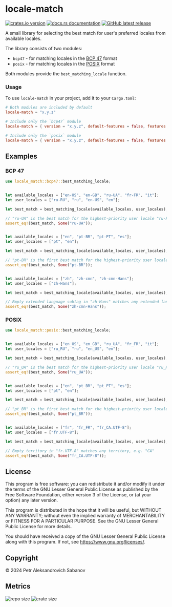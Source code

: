 # locale-match

[![crates.io version](https://img.shields.io/crates/v/locale-match?style=for-the-badge&logo=rust)](https://crates.io/crates/locale-match)
[![docs.rs documentation](https://img.shields.io/docsrs/locale-match/latest?style=for-the-badge&logo=docs.rs&color=2DA44E)](https://docs.rs/locale-match/latest/locale_match)
[![GitHub latest release](https://img.shields.io/github/v/release/pasabanov/locale-match?style=for-the-badge&logo=github&color=8250DF)](https://github.com/pasabanov/locale-match/releases/latest)

A small library for selecting the best match for user's preferred locales from available locales.

The library consists of two modules:
* `bcp47` - for matching locales in the [BCP 47](https://www.ietf.org/rfc/bcp/bcp47.html) format
* `posix` - for matching locales in the [POSIX](https://pubs.opengroup.org/onlinepubs/9799919799/basedefs/V1_chap08.html) format

Both modules provide the `best_matching_locale` function.

### Usage

To use `locale-match` in your project, add it to your `Cargo.toml`:

```toml
# Both modules are included by default
locale-match = "x.y.z"

# Include only the `bcp47` module
locale-match = { version = "x.y.z", default-features = false, features = ["bcp47"] }

# Include only the `posix` module
locale-match = { version = "x.y.z", default-features = false, features = ["posix"] }
```

## Examples

### BCP 47

```rust
use locale_match::bcp47::best_matching_locale;


let available_locales = ["en-US", "en-GB", "ru-UA", "fr-FR", "it"];
let user_locales = ["ru-RU", "ru", "en-US", "en"];

let best_match = best_matching_locale(available_locales, user_locales);

// "ru-UA" is the best match for the highest-priority user locale "ru-RU"
assert_eq!(best_match, Some("ru-UA"));


let available_locales = ["en", "pt-BR", "pt-PT", "es"];
let user_locales = ["pt", "en"];

let best_match = best_matching_locale(available_locales, user_locales);

// "pt-BR" is the first best match for the highest-priority user locale "pt"
assert_eq!(best_match, Some("pt-BR"));


let available_locales = ["zh", "zh-cmn", "zh-cmn-Hans"];
let user_locales = ["zh-Hans"];

let best_match = best_matching_locale(available_locales, user_locales);

// Empty extended language subtag in "zh-Hans" matches any extended language, e.g. "cmn"
assert_eq!(best_match, Some("zh-cmn-Hans"));
```

### POSIX

```rust
use locale_match::posix::best_matching_locale;


let available_locales = ["en_US", "en_GB", "ru_UA", "fr_FR", "it"];
let user_locales = ["ru_RU", "ru", "en_US", "en"];

let best_match = best_matching_locale(available_locales, user_locales);

// "ru_UA" is the best match for the highest-priority user locale "ru_RU"
assert_eq!(best_match, Some("ru_UA"));


let available_locales = ["en", "pt_BR", "pt_PT", "es"];
let user_locales = ["pt", "en"];

let best_match = best_matching_locale(available_locales, user_locales);

// "pt_BR" is the first best match for the highest-priority user locale "pt"
assert_eq!(best_match, Some("pt_BR"));


let available_locales = ["fr", "fr_FR", "fr_CA.UTF-8"];
let user_locales = ["fr.UTF-8"];

let best_match = best_matching_locale(available_locales, user_locales);

// Empty territory in "fr.UTF-8" matches any territory, e.g. "CA"
assert_eq!(best_match, Some("fr_CA.UTF-8"));
```

## License

This program is free software: you can redistribute it and/or modify
it under the terms of the GNU Lesser General Public License as published by
the Free Software Foundation, either version 3 of the License, or
(at your option) any later version.

This program is distributed in the hope that it will be useful,
but WITHOUT ANY WARRANTY; without even the implied warranty of
MERCHANTABILITY or FITNESS FOR A PARTICULAR PURPOSE.  See the
GNU Lesser General Public License for more details.

You should have received a copy of the GNU Lesser General Public License
along with this program.  If not, see <https://www.gnu.org/licenses/>.

## Copyright

© 2024 Petr Aleksandrovich Sabanov

## Metrics

![repo size](https://img.shields.io/github/repo-size/pasabanov/locale-match?color=8250DF)
![crate size](https://img.shields.io/crates/size/locale-match?label=crate%20size&color=orange)